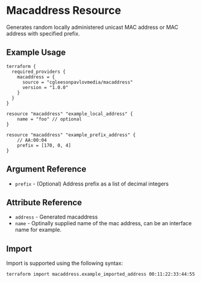 # Macaddress Resource

Generates random locally administered unicast MAC address or MAC address with specified prefix.

## Example Usage

```hcl
terraform {
  required_providers {
    macaddress = {
      source = "cgleesonpavlovmedia/macaddress"
      version = "1.0.0"
    }
  }
}

resource "macaddress" "example_local_address" {
    name = "foo" // optional
}

resource "macaddress" "example_prefix_address" {
    // AA:00:04
    prefix = [170, 0, 4]
}
```

## Argument Reference

* `prefix` - (Optional) Address prefix as a list of decimal integers

## Attribute Reference

* `address` - Generated macaddress
* `name` - Optinally supplied name of the mac address, can be an interface name for example.

## Import

Import is supported using the following syntax:

```shell
terraform import macaddress.example_imported_address 00:11:22:33:44:55
```